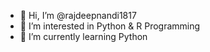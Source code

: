 - 👋 Hi, I’m @rajdeepnandi1817
- 👀 I’m interested in Python & R Programming
- 🌱 I’m currently learning Python
